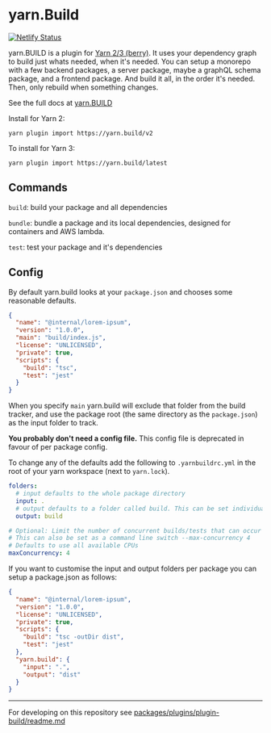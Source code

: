 # yarn.Build

[![Netlify Status](https://api.netlify.com/api/v1/badges/6b14fc77-846f-4035-944a-ff1c7843b70d/deploy-status)](https://app.netlify.com/sites/loving-wing-5cc62e/deploys)

yarn.BUILD is a plugin for [Yarn 2/3 (berry)](https://github.com/yarnpkg/berry). It uses your dependency graph to build just whats needed, when it's needed. You can setup a monorepo with a few backend packages, a server package, maybe a graphQL schema package, and a frontend package. And build it all, in the order it's needed. Then, only rebuild when something changes.

See the full docs at [yarn.BUILD](https://yarn.build)

Install for Yarn 2:

```
yarn plugin import https://yarn.build/v2
```

To install for Yarn 3:

```
yarn plugin import https://yarn.build/latest
```

## Commands

`build`: build your package and all dependencies

`bundle`: bundle a package and its local dependencies, designed for containers and AWS lambda.

`test`: test your package and it's dependencies

## Config


By default yarn.build looks at your `package.json` and chooses some reasonable defaults.

```json
{
  "name": "@internal/lorem-ipsum",
  "version": "1.0.0",
  "main": "build/index.js",
  "license": "UNLICENSED",
  "private": true,
  "scripts": {
    "build": "tsc",
    "test": "jest"
  }
}
```

When you specify `main` yarn.build will exclude that folder from the build tracker, and use the
package root (the same directory as the `package.json`) as the input folder to track.

**You probably don't need a config file.** This config file is deprecated in favour of per package config.

To change any of the defaults add the following to `.yarnbuildrc.yml` in the root of your yarn workspace (next to `yarn.lock`).

```yaml
folders:
  # input defaults to the whole package directory
  input: .
  # output defaults to a folder called build. This can be set individually in package.json (see below)
  output: build

# Optional: Limit the number of concurrent builds/tests that can occur at once globally.
# This can also be set as a command line switch --max-concurrency 4
# Defaults to use all available CPUs
maxConcurrency: 4
```

If you want to customise the input and output folders per package you can setup a package.json as follows:

```json
{
  "name": "@internal/lorem-ipsum",
  "version": "1.0.0",
  "license": "UNLICENSED",
  "private": true,
  "scripts": {
    "build": "tsc -outDir dist",
    "test": "jest"
  },
  "yarn.build": {
    "input": ".",
    "output": "dist"
  }
}
```

---

For developing on this repository see [packages/plugins/plugin-build/readme.md](packages/plugins/plugin-build/readme.md)
